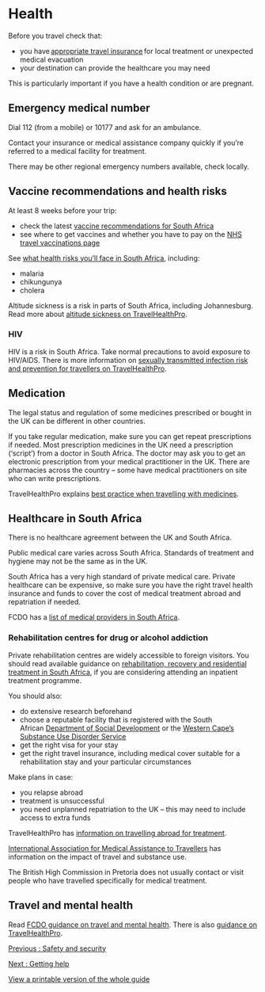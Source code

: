 # Health

Before you travel check that:

* you have [appropriate travel insurance](https://www.gov.uk/guidance/foreign-travel-insurance) for local treatment or unexpected medical evacuation
* your destination can provide the healthcare you may need

This is particularly important if you have a health condition or are pregnant.

## Emergency medical number

Dial 112 (from a mobile) or 10177 and ask for an ambulance.

Contact your insurance or medical assistance company quickly if you’re referred to a medical facility for treatment.

There may be other regional emergency numbers available, check locally.

## Vaccine recommendations and health risks

At least 8 weeks before your trip:

* check the latest [vaccine recommendations for South Africa](https://travelhealthpro.org.uk/country/201/south-africa#Vaccine_Recommendations)
* see where to get vaccines and whether you have to pay on the [NHS travel vaccinations page](https://www.nhs.uk/conditions/travel-vaccinations/)

See [what health risks you’ll face in South Africa](https://travelhealthpro.org.uk/country/201/south-africa#General_Information), including:

* malaria
* chikungunya
* cholera

Altitude sickness is a risk in parts of South Africa, including Johannesburg. Read more about [altitude sickness on TravelHealthPro](https://travelhealthpro.org.uk/factsheet/26/altitude-illness).

### HIV

HIV is a risk in South Africa. Take normal precautions to avoid exposure to HIV/AIDS. There is more information on [sexually transmitted infection risk and prevention for travellers on TravelHealthPro](https://travelhealthpro.org.uk/factsheet/15/sexually-transmitted-infections).

## Medication

The legal status and regulation of some medicines prescribed or bought in the UK can be different in other countries.

If you take regular medication, make sure you can get repeat prescriptions if needed. Most prescription medicines in the UK need a prescription (‘script’) from a doctor in South Africa. The doctor may ask you to get an electronic prescription from your medical practitioner in the UK. There are pharmacies across the country – some have medical practitioners on site who can write prescriptions.

TravelHealthPro explains [best practice when travelling with medicines](https://travelhealthpro.org.uk/factsheet/43/medicines-abroad).

## Healthcare in South Africa

There is no healthcare agreement between the UK and South Africa.

Public medical care varies across South Africa. Standards of treatment and hygiene may not be the same as in the UK.

South Africa has a very high standard of private medical care. Private healthcare can be expensive, so make sure you have the right travel health insurance and funds to cover the cost of medical treatment abroad and repatriation if needed.

FCDO has a [list of medical providers in South Africa](https://www.gov.uk/government/publications/south-africa-list-of-medical-facilities).

### Rehabilitation centres for drug or alcohol addiction

Private rehabilitation centres are widely accessible to foreign visitors. You should read available guidance on [rehabilitation, recovery and residential treatment in South Africa](https://www.gov.uk/government/publications/south-africa-rehabilitation-recovery-and-residential-treatment), if you are considering attending an inpatient treatment programme.

You should also:

* do extensive research beforehand
* choose a reputable facility that is registered with the South African [Department of Social Development](https://www.dsd.gov.za/) or the [Western Cape’s Substance Use Disorder Service](https://www.westerncape.gov.za/substance-abuse/)
* get the right visa for your stay
* get the right travel insurance, including medical cover suitable for a rehabilitation stay and your particular circumstances

Make plans in case:

* you relapse abroad
* treatment is unsuccessful
* you need unplanned repatriation to the UK – this may need to include access to extra funds

TravelHealthPro has [information on travelling abroad for treatment](https://travelhealthpro.org.uk/news/699/travelling-abroad-for-treatment).

[International Association for Medical Assistance to Travellers](https://www.iamat.org/elibrary/view/id/1382) has information on the impact of travel and substance use.

The British High Commission in Pretoria does not usually contact or visit people who have travelled specifically for medical treatment.

## Travel and mental health

Read [FCDO guidance on travel and mental health](https://www.gov.uk/guidance/foreign-travel-advice-for-people-with-mental-health-issues). There is also [guidance on TravelHealthPro](https://travelhealthpro.org.uk/factsheet/85/travelling-with-mental-health-conditions).

[Previous
:
Safety and security](/foreign-travel-advice/south-africa/safety-and-security)

[Next
:
Getting help](/foreign-travel-advice/south-africa/getting-help)

[View a printable version of the whole guide](/foreign-travel-advice/south-africa/print)